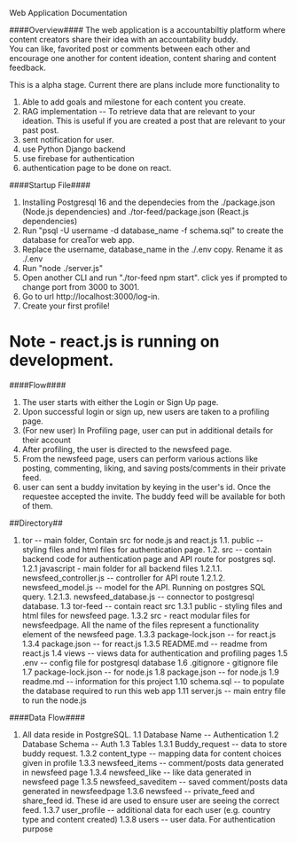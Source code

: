 Web Application Documentation

####Overview####
The web application is a accountabiltiy platform where content creators share their idea with an accountability buddy.  
You can like, favorited post or comments between each other and encourage one another for content ideation, content sharing and content feedback.

This is a alpha stage. Current there are plans include more functionality to
1) Able to add goals and milestone for each content you create.
2) RAG implementation -- To retrieve data that are relevant to your ideation. This is useful if you are created a post that are relevant to your past post.
3) sent notification for user.
4) use Python Django backend
5) use firebase for authentication
5) authentication page to be done on react.

####Startup File####
1. Installing Postgresql 16 and the dependecies from the ./package.json (Node.js dependencies) and ./tor-feed/package.json (React.js dependencies)
2. Run "psql -U username -d database_name -f schema.sql" to create the database for creaTor web app. 
3. Replace the username, database_name in the ./.env copy. Rename it as ./.env
4. Run "node ./server.js"
5. Open another CLI and run "./tor-feed npm start". click yes if prompted to change port from 3000 to 3001.
6. Go to url http://localhost:3000/log-in.
7. Create your first profile!


# Note - react.js is running on development. 

####Flow####
1. The user starts with either the Login or Sign Up page.
2. Upon successful login or sign up, new users are taken to a profiling page.
3. (For new user) In Profiling page, user can put in additional details for their account
3. After profiling, the user is directed to the newsfeed page.
4. From the newsfeed page, users can perform various actions like posting, commenting, liking, and saving posts/comments in their private feed.
5. user can sent a buddy invitation by keying in the user's id. Once the requestee accepted the invite. The buddy feed will be available for both of them.

##Directory##
1. tor -- main folder, Contain src for node.js and react.js
    1.1. public -- styling files and html files for authentication page.
    1.2. src  -- contain backend code for authentication page and API route for postgres sql.  
        1.2.1 javascript - main folder for all backend files
            1.2.1.1. newsfeed_controller.js -- controller for API route
            1.2.1.2. newsfeed_model.js -- model for the API. Running on postgres SQL query.
            1.2.1.3. newsfeed_database.js -- connector to postgresql database.
    1.3  tor-feed -- contain react src
        1.3.1 public - styling files and html files for newsfeed page.
        1.3.2 src - react modular files for newsfeedpage. All the name of the files represent a functionality element of the newsfeed page.
        1.3.3 package-lock.json -- for react.js
        1.3.4 package.json -- for react.js
        1.3.5 README.md -- readme from react.js
    1.4  views -- views data for authentication and profiling pages
    1.5 .env -- config file for postgresql database
    1.6 .gitignore - gitignore file
    1.7 package-lock.json -- for node.js
    1.8 package.json -- for node.js
    1.9 readme.md -- information for this project
    1.10 schema.sql -- to populate the database required to run this web app
    1.11 server.js -- main entry file to run the node.js

####Data Flow####
1. All data reside in PostgreSQL.
    1.1 Database Name -- Authentication
    1.2 Database Schema -- Auth
    1.3 Tables
        1.3.1 Buddy_request -- data to store buddy request. 
        1.3.2 content_type -- mapping data for content choices given in profile 
        1.3.3 newsfeed_items -- comment/posts data generated in newsfeed page
        1.3.4 newsfeed_like -- like data generated in newsfeed page
        1.3.5 newsfeed_saveditem -- saved comment/posts data generated in newsfeedpage
        1.3.6 newsfeed -- private_feed and share_feed id. These id are used to ensure user are seeing the correct feed.
        1.3.7 user_profile -- additional data for each user (e.g. country type and content created)
        1.3.8 users -- user data. For authentication purpose
